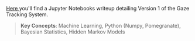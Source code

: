 <a href="https://stevebottos.github.io/jupnotes/GazeTrackerWriteup/" target="_blank">Here </a>you'll find a Jupyter Notebooks writeup detailing Version 1 of the Gaze Tracking System.
> **Key Concepts**: Machine Learning, Python (Numpy, Pomegranate), Bayesian Statistics, Hidden Markov Models

